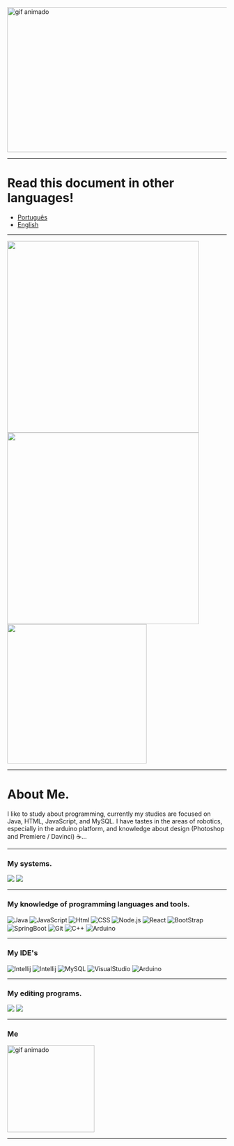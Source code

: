
<div>
<img src="https://github.com/HenriqueStrada/HenriqueStrada/assets/105132043/68551441-89c4-4c90-b74c-199fceb43469" width="1000" height="333"alt="gif animado">
</div>

***

# Read this document in other languages!

- [Português](README-pt.md)
- [English](README.md)

***

<div>
  <a href="https://github.com/henriquestrada">
  <img align="center" src="https://github-readme-stats.vercel.app/api?username=henriquestrada&show_icons=true&theme=synthwave" width="440"/>
</a>
</div>
<div>
  <a href="https://github.com/henriquestrada">
  <img align="center" src="http://github-readme-streak-stats.herokuapp.com?user=henriquestrada&show_icons=true&theme=synthwave&date_format=j%20M%5B%20Y%5D" width="440"/>
</a>
<a href="https://github.com/henriquestrada">
  <img align="center" src="https://github-readme-stats.vercel.app/api/top-langs/?username=henriquestrada&layout=compact&show_icons=true&theme=synthwave" width="320"/>
</a>

</div>


***

# About Me.

I like to study about programming, currently my studies are focused on Java, HTML, JavaScript, and MySQL. I have tastes in the areas of robotics, especially in the arduino platform, and knowledge about design (Photoshop and Premiere / Davinci) ☕...

***

<h3>My systems.</h3>

<div>
  <img src="https://img.shields.io/badge/Windows-0078D6?style=for-the-badge&logo=windows&logoColor=white"/>
  <img src="https://img.shields.io/badge/Kali_Linux-557C94?style=for-the-badge&logo=kali-linux&logoColor=white"/>
</div>

***  

<h3>My knowledge of programming languages and tools.</h3>
<div>
  <img align="center" alt="Java" src="https://img.shields.io/badge/Java-ED8B00?style=for-the-badge&logo=openjdk&logoColor=black"/>
  <img align="center" alt="JavaScript" src="https://img.shields.io/badge/JavaScript-F7DF1E?style=for-the-badge&logo=javascript&logoColor=black"/>
  <img align="center" alt="Html" src="https://img.shields.io/badge/HTML5-E34F26?style=for-the-badge&logo=html5&logoColor=black"/>
  <img align="center" alt="CSS" src="https://img.shields.io/badge/CSS3-1572B6?style=for-the-badge&logo=css3&logoColor=white"/>
  <img align="center" alt="Node.js" src="https://img.shields.io/badge/Node.js-43853D?style=for-the-badge&logo=node.js&logoColor=white"/>
  <img align="center" alt="React" src="https://img.shields.io/badge/React-20232A?style=for-the-badge&logo=react&logoColor=61DAFB"/>
  
  <img align="center" alt="BootStrap" src="https://img.shields.io/badge/Bootstrap-563D7C?style=for-the-badge&logo=bootstrap&logoColor=white"/>
  <img align="center" alt="SpringBoot" src="https://img.shields.io/badge/Spring-6DB33F?style=for-the-badge&logo=spring&logoColor=white"/>
  <img align="center" alt="Git" src="https://img.shields.io/badge/GIT-E44C30?style=for-the-badge&logo=git&logoColor=white"/>
  <img align="center" alt="C++" src="https://img.shields.io/badge/C%2B%2B-00599C?style=for-the-badge&logo=c%2B%2B&logoColor=white"/>
  <img align="center" alt="Arduino" src="https://img.shields.io/badge/Arduino-00979D?style=for-the-badge&logo=Arduino&logoColor=white"/>
</div>

***

<h3>My IDE's</h3>

<div>
  <img align="center" alt="Intellij" src="https://img.shields.io/badge/IntelliJ_IDEA-000000.svg?style=for-the-badge&logo=intellij-idea&logoColor=white"/>
  <img align="center" alt="Intellij" src="https://img.shields.io/badge/WebStorm-000000?style=for-the-badge&logo=WebStorm&logoColor=white"/>
  <img align="center" alt="MySQL" src="https://img.shields.io/badge/MySQL-005C84?style=for-the-badge&logo=mysql&logoColor=white"/>
  <img align="center" alt="VisualStudio" src="https://img.shields.io/badge/Visual_Studio_Code-0078D4?style=for-the-badge&logo=visual%20studio%20code&logoColor=white"/>
  <img align="center" alt="Arduino" src="https://img.shields.io/badge/Arduino_IDE-00979D?style=for-the-badge&logo=arduino&logoColor=white"/>
</div>

***

<h3>My editing programs.</h3>

<div>
    <img src="https://img.shields.io/badge/Adobe%20Photoshop-31A8FF?style=for-the-badge&logo=Adobe%20Photoshop&logoColor=black"/>
    <img src="https://img.shields.io/badge/Adobe%20Premiere%20Pro-9999FF?style=for-the-badge&logo=Adobe%20Premiere%20Pro&logoColor=white"/>
</div>

***

<h3>Me</h3>
<div>
<img src="https://github.com/HenriqueStrada/HenriqueStrada/assets/105132043/8a8ed0ec-7c9e-44a6-80f0-e3eb61477376" width="200" height="200"alt="gif animado">
</div>

***



